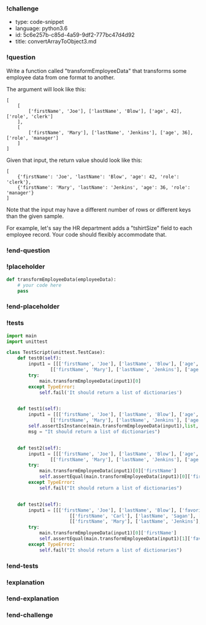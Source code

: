 ### !challenge

* type: code-snippet
* language: python3.6
* id: 5c6e257b-c85d-4a59-9df2-777bc47d4d92
* title: convertArrayToObject3.md

### !question

Write a function called "transformEmployeeData" that transforms some employee data from one format to another.

The argument will look like this:

```
[
    [
        ['firstName', 'Joe'], ['lastName', 'Blow'], ['age', 42], ['role', 'clerk']
    ],
    [
        ['firstName', 'Mary'], ['lastName', 'Jenkins'], ['age', 36], ['role', 'manager']
    ]
]
```

Given that input, the return value should look like this:

```
[
    {'firstName': 'Joe', 'lastName': 'Blow', 'age': 42, 'role': 'clerk'},
    {'firstName': 'Mary', 'lastName': 'Jenkins', 'age': 36, 'role': 'manager'}
]
```

Note that the input may have a different number of rows or different keys than the given sample.

For example, let's say the HR department adds a "tshirtSize" field to each employee record.
Your code should flexibly accommodate that.

### !end-question

### !placeholder

```python
def transformEmployeeData(employeeData):
    # your code here
    pass

```

### !end-placeholder

### !tests


```python
import main
import unittest

class TestScript(unittest.TestCase):
    def test0(self):
        input1 = [[['firstName', 'Joe'], ['lastName', 'Blow'], ['age', 42], ['role', 'clerk']],
                [['firstName', 'Mary'], ['lastName', 'Jenkins'], ['age', 36], ['role', 'manager']]]
        try:
            main.transformEmployeeData(input1)[0]
        except TypeError:
            self.fail('It should return a list of dictionaries')


    def test1(self):
        input1 = [[['firstName', 'Joe'], ['lastName', 'Blow'], ['age', 42], ['role', 'clerk']],
                [['firstName', 'Mary'], ['lastName', 'Jenkins'], ['age', 36], ['role', 'manager']]]
        self.assertIsInstance(main.transformEmployeeData(input1),list,
        msg = "It should return a list of dictionaries")


    def test2(self):
        input1 = [[['firstName', 'Joe'], ['lastName', 'Blow'], ['age', 42], ['role', 'clerk']],
                [['firstName', 'Mary'], ['lastName', 'Jenkins'], ['age', 36], ['role', 'manager']]]
        try:
            main.transformEmployeeData(input1)[0]['firstName']
            self.assertEqual(main.transformEmployeeData(input1)[0]['firstName'],'Joe', msg = "should properly assign key and value pairs")
        except TypeError:
            self.fail("It should return a list of dictionaries")


    def test2(self):
        input1 = [[['firstName', 'Joe'], ['lastName', 'Blow'], ['favoriteIceCream', 'chocolate'], ['role', 'clerk']],
                       [['firstName', 'Carl'], ['lastName', 'Sagan'], ['favoriteIceCream', 'starfruit'], ['role', 'seer']],
                       [['firstName', 'Mary'], ['lastName', 'Jenkins'], ['favoriteIceCream', 'vanilla'], ['role', 'manager']]]
        try:
            main.transformEmployeeData(input1)[0]['firstName']
            self.assertEqual(main.transformEmployeeData(input1)[1]['favoriteIceCream'],'starfruit', msg = "should properly assign key and value pairs")
        except TypeError:
            self.fail("It should return a list of dictionaries")

```

### !end-tests

### !explanation

### !end-explanation

### !end-challenge
